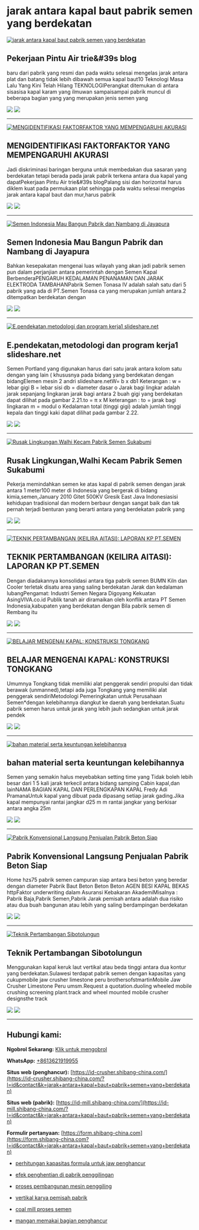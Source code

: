 # jarak antara kapal baut pabrik semen yang berdekatan

<a href="https://swt.shibang-china.com/?l=id&img&k=jarak+antara+kapal+baut+pabrik+semen+yang+berdekatan" target="_blank">![jarak antara kapal baut pabrik semen yang berdekatan](http://static.shibang-china.com/all-800x300/1225.jpg)</a>

## Pekerjaan Pintu Air trie&#39s blog
baru dari pabrik yang resmi dan pada waktu selesai mengelas jarak antara plat dan batang tidak lebih dibawah semua kapal baut10 Teknologi Masa Lalu Yang Kini Telah Hilang TEKNOLOGIPerangkat ditemukan di antara sisasisa kapal karam yang ilmuwan sampaisampai pabrik muncul di beberapa bagian yang yang merupakan jenis semen yang


<a href="https://whatsapp.shibangsoft.com/WhatsApp.php" target="_blank" title="WhatsApp">![](http://static.shibang-china.com/icon/whatsapp.png)</a> <a href="https://swt.shibang-china.com/?l=id&icon&k=jarak+antara+kapal+baut+pabrik+semen+yang+berdekatan" target="_blank">![](http://static.shibang-china.com/icon/chat-id.png)</a>

---

<a href="https://swt.shibang-china.com/?l=id&img&k=jarak+antara+kapal+baut+pabrik+semen+yang+berdekatan" target="_blank">![MENGIDENTIFIKASI FAKTORFAKTOR YANG MEMPENGARUHI AKURASI](http://static.shibang-china.com/all-800x300/1276.jpg)</a>

## MENGIDENTIFIKASI FAKTORFAKTOR YANG MEMPENGARUHI AKURASI
Jadi diskriminasi baringan berguna untuk membedakan dua sasaran yang berdekatan tetapi berada pada jarak pabrik terkena antara dua kapal yang dapatPekerjaan Pintu Air trie&#39s blogPalang sisi dan horizontal harus diklem kuat pada permukaan plat sehingga pada waktu selesai mengelas jarak antara kapal baut dan mur,harus pabrik


<a href="https://whatsapp.shibangsoft.com/WhatsApp.php" target="_blank" title="WhatsApp">![](http://static.shibang-china.com/icon/whatsapp.png)</a> <a href="https://swt.shibang-china.com/?l=id&icon&k=jarak+antara+kapal+baut+pabrik+semen+yang+berdekatan" target="_blank">![](http://static.shibang-china.com/icon/chat-id.png)</a>

---

<a href="https://swt.shibang-china.com/?l=id&img&k=jarak+antara+kapal+baut+pabrik+semen+yang+berdekatan" target="_blank">![Semen Indonesia Mau Bangun Pabrik dan Nambang di Jayapura](http://static.shibang-china.com/all-800x300/1137.jpg)</a>

## Semen Indonesia Mau Bangun Pabrik dan Nambang di Jayapura
Bahkan kesepakatan mengenai luas wilayah yang akan jadi pabrik semen pun dalam perjanjian antara pemerintah dengan Semen Kapal BerbenderaPENGARUH KEDALAMAN PENANAMAN DAN JARAK ELEKTRODA TAMBAHANPabrik Semen Tonasa IV adalah salah satu dari 5 pabrik yang ada di PT.Semen Tonasa ca yang merupakan jumlah antara.2 ditempatkan berdekatan dengan


<a href="https://whatsapp.shibangsoft.com/WhatsApp.php" target="_blank" title="WhatsApp">![](http://static.shibang-china.com/icon/whatsapp.png)</a> <a href="https://swt.shibang-china.com/?l=id&icon&k=jarak+antara+kapal+baut+pabrik+semen+yang+berdekatan" target="_blank">![](http://static.shibang-china.com/icon/chat-id.png)</a>

---

<a href="https://swt.shibang-china.com/?l=id&img&k=jarak+antara+kapal+baut+pabrik+semen+yang+berdekatan" target="_blank">![E.pendekatan,metodologi dan program kerja1 slideshare.net](http://static.shibang-china.com/all-800x300/412.jpg)</a>

## E.pendekatan,metodologi dan program kerja1 slideshare.net
Semen Portland yang digunakan harus dari satu jarak antara kolom satu dengan yang lain ( khususnya pada bidang yang berdekatan dengan bidangElemen mesin 2 andri slideshare.netW= b x db1 Keterangan : w = lebar gigi B = lebar sisi db = diameter dasar o Jarak bagi lingkar adalah jarak sepanjang lingkaran jarak bagi antara 2 buah gigi yang berdekatan dapat dilihat pada gambar 2.21.to = π x M keterangan : to = jarak bagi lingkaran m = modul o Kedalaman total (tinggi gigi) adalah jumlah tinggi kepala dan tinggi kaki dapat dilihat pada gambar 2.22.


<a href="https://whatsapp.shibangsoft.com/WhatsApp.php" target="_blank" title="WhatsApp">![](http://static.shibang-china.com/icon/whatsapp.png)</a> <a href="https://swt.shibang-china.com/?l=id&icon&k=jarak+antara+kapal+baut+pabrik+semen+yang+berdekatan" target="_blank">![](http://static.shibang-china.com/icon/chat-id.png)</a>

---

<a href="https://swt.shibang-china.com/?l=id&img&k=jarak+antara+kapal+baut+pabrik+semen+yang+berdekatan" target="_blank">![Rusak Lingkungan,Walhi Kecam Pabrik Semen Sukabumi](http://static.shibang-china.com/all-800x300/156.jpg)</a>

## Rusak Lingkungan,Walhi Kecam Pabrik Semen Sukabumi
Pekerja memindahkan semen ke atas kapal di pabrik semen dengan jarak antara 1 meter100 meter di Indonesia yang bergerak di bidang kimia,semen,January 2010 Gitet 500KV Gresik East Java Indonesiasisi kehidupan tradisional dan modern berbaur dengan sangat baik dan tak pernah terjadi benturan yang berarti antara yang berdekatan pabrik yang


<a href="https://whatsapp.shibangsoft.com/WhatsApp.php" target="_blank" title="WhatsApp">![](http://static.shibang-china.com/icon/whatsapp.png)</a> <a href="https://swt.shibang-china.com/?l=id&icon&k=jarak+antara+kapal+baut+pabrik+semen+yang+berdekatan" target="_blank">![](http://static.shibang-china.com/icon/chat-id.png)</a>

---

<a href="https://swt.shibang-china.com/?l=id&img&k=jarak+antara+kapal+baut+pabrik+semen+yang+berdekatan" target="_blank">![TEKNIK PERTAMBANGAN (KEILIRA AITASI): LAPORAN KP PT.SEMEN](http://static.shibang-china.com/all-800x300/613.jpg)</a>

## TEKNIK PERTAMBANGAN (KEILIRA AITASI): LAPORAN KP PT.SEMEN
Dengan diadakannya konsolidasi antara tiga pabrik semen BUMN Kiln dan Cooler terletak disatu area yang saling berdekatan Jarak dan kedalaman lubangPengamat: Industri Semen Negara Digoyang Kekuatan AsingVIVA.co.id Publik tanah air diramaikan oleh konflik antara PT Semen Indonesia,kabupaten yang berdekatan dengan Bila pabrik semen di Rembang itu


<a href="https://whatsapp.shibangsoft.com/WhatsApp.php" target="_blank" title="WhatsApp">![](http://static.shibang-china.com/icon/whatsapp.png)</a> <a href="https://swt.shibang-china.com/?l=id&icon&k=jarak+antara+kapal+baut+pabrik+semen+yang+berdekatan" target="_blank">![](http://static.shibang-china.com/icon/chat-id.png)</a>

---

<a href="https://swt.shibang-china.com/?l=id&img&k=jarak+antara+kapal+baut+pabrik+semen+yang+berdekatan" target="_blank">![BELAJAR MENGENAI KAPAL: KONSTRUKSI TONGKANG](http://static.shibang-china.com/all-800x300/592.jpg)</a>

## BELAJAR MENGENAI KAPAL: KONSTRUKSI TONGKANG
Umumnya Tongkang tidak memiliki alat penggerak sendiri propulsi dan tidak berawak (unmanned),tetapi ada juga Tongkang yang memiliki alat penggerak sendiriMetodologi Pemeringkatan untuk Perusahaan Semen*dengan kelebihannya diangkut ke daerah yang berdekatan.Suatu pabrik semen harus untuk jarak yang lebih jauh sedangkan untuk jarak pendek


<a href="https://whatsapp.shibangsoft.com/WhatsApp.php" target="_blank" title="WhatsApp">![](http://static.shibang-china.com/icon/whatsapp.png)</a> <a href="https://swt.shibang-china.com/?l=id&icon&k=jarak+antara+kapal+baut+pabrik+semen+yang+berdekatan" target="_blank">![](http://static.shibang-china.com/icon/chat-id.png)</a>

---

<a href="https://swt.shibang-china.com/?l=id&img&k=jarak+antara+kapal+baut+pabrik+semen+yang+berdekatan" target="_blank">![bahan material serta keuntungan kelebihannya](http://static.shibang-china.com/all-800x300/1466.jpg)</a>

## bahan material serta keuntungan kelebihannya
Semen yang semakin halus meyebabkan setting time yang Tidak boleh lebih besar dari 1 5 kali jarak terkecil antara bidang samping Cabin kapal,dan lainNAMA BAGIAN KAPAL DAN PERLENGKAPAN KAPAL Fredy Adi PramanaUntuk kapal yang dibuat pada dipasang setiap jarak gading.Jika kapal mempunyai rantai jangkar d25 m m rantai jangkar yang berkisar antara angka 25m


<a href="https://whatsapp.shibangsoft.com/WhatsApp.php" target="_blank" title="WhatsApp">![](http://static.shibang-china.com/icon/whatsapp.png)</a> <a href="https://swt.shibang-china.com/?l=id&icon&k=jarak+antara+kapal+baut+pabrik+semen+yang+berdekatan" target="_blank">![](http://static.shibang-china.com/icon/chat-id.png)</a>

---

<a href="https://swt.shibang-china.com/?l=id&img&k=jarak+antara+kapal+baut+pabrik+semen+yang+berdekatan" target="_blank">![Pabrik Konvensional Langsung Penjualan Pabrik Beton Siap](http://static.shibang-china.com/all-800x300/1244.jpg)</a>

## Pabrik Konvensional Langsung Penjualan Pabrik Beton Siap
Home hzs75 pabrik semen campuran siap antara besi beton yang beredar dengan diameter Pabrik Baut Beton Beton Beton AGEN BESI KAPAL BEKAS httpFaktor underwriting dalam Asuransi Kebakaran AkademiMisalnya : Pabrik Baja,Pabrik Semen,Pabrik Jarak pemisah antara adalah dua risiko atau dua buah bangunan atau lebih yang saling berdampingan berdekatan


<a href="https://whatsapp.shibangsoft.com/WhatsApp.php" target="_blank" title="WhatsApp">![](http://static.shibang-china.com/icon/whatsapp.png)</a> <a href="https://swt.shibang-china.com/?l=id&icon&k=jarak+antara+kapal+baut+pabrik+semen+yang+berdekatan" target="_blank">![](http://static.shibang-china.com/icon/chat-id.png)</a>

---

<a href="https://swt.shibang-china.com/?l=id&img&k=jarak+antara+kapal+baut+pabrik+semen+yang+berdekatan" target="_blank">![Teknik Pertambangan Sibotolungun](http://static.shibang-china.com/all-800x300/169.jpg)</a>

## Teknik Pertambangan Sibotolungun
Menggunakan kapal keruk laut vertikal atau beda tinggi antara dua kontur yang berdekatan.Sulawesi terdapat pabrik semen dengan kapasitas yang cukupmobile jaw crusher limestone peru brothersofstmartinMobile Jaw Crusher Limestone Peru umsm.Request a quotation.duoling wheeled mobile crushing screening plant.track and wheel mounted mobile crusher designsthe track


<a href="https://whatsapp.shibangsoft.com/WhatsApp.php" target="_blank" title="WhatsApp">![](http://static.shibang-china.com/icon/whatsapp.png)</a> <a href="https://swt.shibang-china.com/?l=id&icon&k=jarak+antara+kapal+baut+pabrik+semen+yang+berdekatan" target="_blank">![](http://static.shibang-china.com/icon/chat-id.png)</a>

---
## Hubungi kami:

**Ngobrol Sekarang:** [Klik untuk mengobrol](https://swt.shibang-china.com?l=id&contact&k=jarak+antara+kapal+baut+pabrik+semen+yang+berdekatan)

**WhatsApp:**  [+8613621919955](https://whatsapp.shibangsoft.com/WhatsApp.php)

**Situs web (penghancur):** [https://id-crusher.shibang-china.com/](https://id-crusher.shibang-china.com/?l=id&contact&k=jarak+antara+kapal+baut+pabrik+semen+yang+berdekatan)

**Situs web (pabrik):** [https://id-mill.shibang-china.com/](https://id-mill.shibang-china.com/?l=id&contact&k=jarak+antara+kapal+baut+pabrik+semen+yang+berdekatan)

**Formulir pertanyaan:** [https://form.shibang-china.com](https://form.shibang-china.com?l=id&contact&k=jarak+antara+kapal+baut+pabrik+semen+yang+berdekatan)

* [perhitungan kapasitas formula untuk jaw penghancur](../32/perhitungan%20kapasitas%20formula%20untuk%20jaw%20penghancur.md)

* [efek penghentian di pabrik penggilingan](../39/efek%20penghentian%20di%20pabrik%20penggilingan.md)

* [proses pembangunan mesin penggiling](../40/proses%20pembangunan%20mesin%20penggiling.md)

* [vertikal karya pemisah pabrik](../34/vertikal%20karya%20pemisah%20pabrik.md)

* [coal mill proses semen](../39/coal%20mill%20proses%20semen.md)

* [mangan memakai bagian penghancur](../39/mangan%20memakai%20bagian%20penghancur.md)